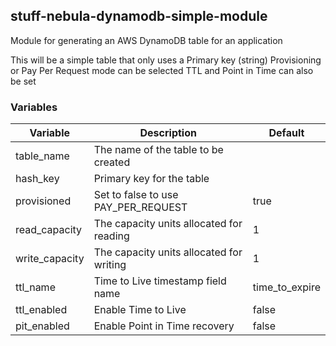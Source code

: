## stuff-nebula-dynamodb-simple-module
Module for generating an AWS DynamoDB table for an application

This will be a simple table that only uses a Primary key (string)
Provisioning or Pay Per Request mode can be selected
TTL and Point in Time can also be set

### Variables ###

Variable | Description | Default
---------------|--------------------------------------------------------|---------------
table_name| The name of the table to be created |
hash_key | Primary key for the table |
provisioned | Set to false to use PAY_PER_REQUEST | true
read_capacity | The capacity units allocated for reading | 1
write_capacity | The capacity units allocated for writing | 1
ttl_name | Time to Live timestamp field name | time_to_expire
ttl_enabled | Enable Time to Live | false
pit_enabled | Enable Point in Time recovery | false

